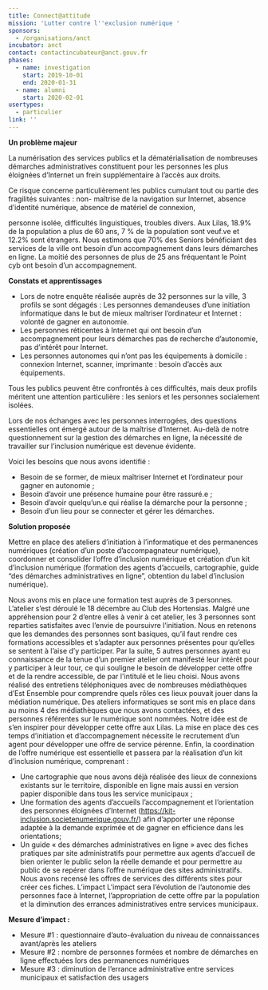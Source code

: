 ```yaml
---
title: Connect@attitude
mission: 'Lutter contre l''exclusion numérique '
sponsors:
  - /organisations/anct
incubator: anct
contact: contactincubateur@anct.gouv.fr
phases:
  - name: investigation
    start: 2019-10-01
    end: 2020-01-31
  - name: alumni
    start: 2020-02-01
usertypes:
  - particulier
link: ''
---
```

**Un problème majeur**

La numérisation des services publics et la dématérialisation de nombreuses démarches administratives
constituent pour les personnes les plus éloignées d’Internet un frein supplémentaire à l’accès aux droits.

Ce risque concerne particulièrement les publics cumulant tout ou partie des fragilités suivantes : non-
maîtrise de la navigation sur Internet, absence d’identité numérique, absence de matériel de connexion,

personne isolée, difficultés linguistiques, troubles divers. Aux Lilas, 18.9% de la population a plus de 60
ans, 7 % de la population sont veuf.ve et 12.2% sont étrangers. Nous estimons que 70% des Seniors
bénéficiant des services de la ville ont besoin d’un accompagnement dans leurs démarches en ligne. La
moitié des personnes de plus de 25 ans fréquentant le Point cyb ont besoin d’un accompagnement.



**Constats et apprentissages**

* Lors de notre enquête réalisée auprès de 32 personnes sur la ville, 3 profils se sont dégagés :
  Les personnes demandeuses d’une initiation informatique dans le but de mieux maîtriser
  l’ordinateur et Internet : volonté de gagner en autonomie.
* Les personnes réticentes à Internet qui ont besoin d’un accompagnement pour leurs
  démarches pas de recherche d’autonomie, pas d’intérêt pour Internet.
* Les personnes autonomes qui n’ont pas les équipements à domicile : connexion Internet,
  scanner, imprimante : besoin d’accès aux équipements.

Tous les publics peuvent être confrontés à ces difficultés, mais deux profils méritent une attention
particulière : les seniors et les personnes socialement isolées.


Lors de nos échanges avec les personnes interrogées, des questions essentielles ont émergé autour de
la maîtrise d’Internet. Au-delà de notre questionnement sur la gestion des démarches en ligne, la
nécessité de travailler sur l’inclusion numérique est devenue évidente.


Voici les besoins que nous avons identifié :

* Besoin de se former, de mieux maîtriser Internet et l’ordinateur pour gagner en autonomie ;
* Besoin d’avoir une présence humaine pour être rassuré.e ;
* Besoin d’avoir quelqu’un.e qui réalise la démarche pour la personne ;
* Besoin d’un lieu pour se connecter et gérer les démarches.



**Solution proposée**

Mettre en place des ateliers d’initiation à l’informatique et des permanences numériques (création
d’un poste d’accompagnateur numérique), coordonner et consolider l’offre d’inclusion numérique et
création d’un kit d’inclusion numérique (formation des agents d’accueils, cartographie, guide “des
démarches administratives en ligne”, obtention du label d’inclusion numérique).



Nous avons mis en place une formation test auprès de 3 personnes. L’atelier s’est déroulé le 18 décembre
au Club des Hortensias. Malgré une appréhension pour 2 d’entre elles à venir à cet atelier, les 3 personnes
sont reparties satisfaites avec l’envie de poursuivre l’initiation. Nous en retenons que les demandes des
personnes sont basiques, qu’il faut rendre ces formations accessibles et s’adapter aux personnes
présentes pour qu’elles se sentent à l’aise d’y participer.
Par la suite, 5 autres personnes ayant eu connaissance de la tenue d’un premier atelier ont manifesté leur
intérêt pour y participer à leur tour, ce qui souligne le besoin de développer cette offre et de la rendre
accessible, de par l'intitulé et le lieu choisi.
Nous avons réalisé des entretiens téléphoniques avec de nombreuses médiathèques d’Est Ensemble
pour comprendre quels rôles ces lieux pouvait jouer dans la médiation numérique. Des ateliers
informatiques se sont mis en place dans au moins 4 des médiathèques que nous avons contactées, et
des personnes référentes sur le numérique sont nommées. Notre idée est de s’en inspirer pour développer
cette offre aux Lilas. La mise en place des ces temps d’initiation et d’accompagnement nécessite le
recrutement d’un agent pour développer une offre de service pérenne.
Enfin, la coordination de l’offre numérique est essentielle et passera par la réalisation d’un kit d’inclusion
numérique, comprenant :

* Une cartographie que nous avons déjà réalisée des lieux de connexions existants sur le territoire,
  disponible en ligne mais aussi en version papier disponible dans tous les service municipaux ;
* Une formation des agents d’accueils l’accompagnement et l’orientation des personnes éloignées
  d’Internet (https://kit-inclusion.societenumerique.gouv.fr/) afin d’apporter une réponse adaptée à la
  demande exprimée et de gagner en efficience dans les orientations;
* Un guide « des démarches administratives en ligne » avec des fiches pratiques par site administratifs
  pour permettre aux agents d’accueil de bien orienter le public selon la réelle demande et pour permettre
  au public de se repérer dans l’offre numérique des sites administratifs. Nous avons recensé les offres de
  services des différents sites pour créer ces fiches.
  L’impact
  L’impact sera l’évolution de l’autonomie des personnes face à Internet, l’appropriation de cette offre par
  la population et la diminution des errances administratives entre services municipaux.

**Mesure d’impact :**

* Mesure #1 : questionnaire d’auto-évaluation du niveau de connaissances avant/après les ateliers
* Mesure #2 : nombre de personnes formées et nombre de démarches en ligne effectuées lors des
  permanences numériques
* Mesure #3 : diminution de l’errance administrative entre services municipaux et satisfaction des
  usagers
